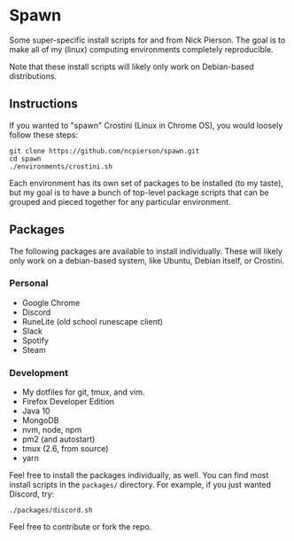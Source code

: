 # Spawn

Some super-specific install scripts for and from Nick Pierson. The goal is to
make all of my (linux) computing environments completely reproducible.

Note that these install scripts will likely only work on Debian-based
distributions.

## Instructions

If you wanted to "spawn" Crostini (Linux in Chrome OS), you would loosely
follow these steps:

```
git clone https://github.com/ncpierson/spawn.git
cd spawn
./environments/crostini.sh
```

Each environment has its own set of packages to be installed (to my taste), but
my goal is to have a bunch of top-level package scripts that can be grouped and
pieced together for any particular environment.

## Packages

The following packages are available to install individually. These will likely
only work on a debian-based system, like Ubuntu, Debian itself, or Crostini.

### Personal

* Google Chrome
* Discord
* RuneLite (old school runescape client)
* Slack
* Spotify
* Steam

### Development

* My dotfiles for git, tmux, and vim.
* Firefox Developer Edition
* Java 10
* MongoDB
* nvm, node, npm
* pm2 (and autostart)
* tmux (2.6, from source)
* yarn

Feel free to install the packages individually, as well. You can find most
install scripts in the `packages/` directory. For example, if you just wanted
Discord, try:

```
./packages/discord.sh
```

Feel free to contribute or fork the repo.
